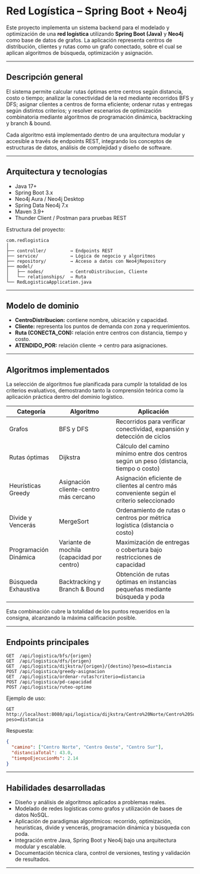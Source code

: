 # Red Logística – Spring Boot + Neo4j

Este proyecto implementa un sistema backend para el modelado y optimización de una **red logística** utilizando **Spring Boot (Java)** y **Neo4j** como base de datos de grafos. La aplicación representa centros de distribución, clientes y rutas como un grafo conectado, sobre el cual se aplican algoritmos de búsqueda, optimización y asignación.

---

## Descripción general

El sistema permite calcular rutas óptimas entre centros según distancia, costo o tiempo; analizar la conectividad de la red mediante recorridos BFS y DFS; asignar clientes a centros de forma eficiente; ordenar rutas y entregas según distintos criterios; y resolver escenarios de optimización combinatoria mediante algoritmos de programación dinámica, backtracking y branch & bound.

Cada algoritmo está implementado dentro de una arquitectura modular y accesible a través de endpoints REST, integrando los conceptos de estructuras de datos, análisis de complejidad y diseño de software.

---

## Arquitectura y tecnologías

* Java 17+
* Spring Boot 3.x
* Neo4j Aura / Neo4j Desktop
* Spring Data Neo4j 7.x
* Maven 3.9+
* Thunder Client / Postman para pruebas REST

Estructura del proyecto:

```
com.redlogistica
│
├── controller/         → Endpoints REST
├── service/            → Lógica de negocio y algoritmos
├── repository/         → Acceso a datos con Neo4jRepository
├── model/
│   ├── nodes/          → CentroDistribucion, Cliente
│   └── relationships/  → Ruta
└── RedLogisticaApplication.java
```

---

## Modelo de dominio

* **CentroDistribucion:** contiene nombre, ubicación y capacidad.
* **Cliente:** representa los puntos de demanda con zona y requerimientos.
* **Ruta (CONECTA_CON):** relación entre centros con distancia, tiempo y costo.
* **ATENDIDO_POR:** relación cliente → centro para asignaciones.

---

## Algoritmos implementados

La selección de algoritmos fue planificada para cumplir la totalidad de los criterios evaluativos, demostrando tanto la comprensión teórica como la aplicación práctica dentro del dominio logístico.

| Categoría             | Algoritmo                                  | Aplicación                                                                                |
| --------------------- | ------------------------------------------ | ----------------------------------------------------------------------------------------- |
| Grafos                | BFS y DFS                                  | Recorridos para verificar conectividad, expansión y detección de ciclos                   |
| Rutas óptimas         | Dijkstra                                   | Cálculo del camino mínimo entre dos centros según un peso (distancia, tiempo o costo)     |
| Heurísticas Greedy    | Asignación cliente-centro más cercano      | Asignación eficiente de clientes al centro más conveniente según el criterio seleccionado |
| Divide y Vencerás     | MergeSort                                  | Ordenamiento de rutas o centros por métrica logística (distancia o costo)                 |
| Programación Dinámica | Variante de mochila (capacidad por centro) | Maximización de entregas o cobertura bajo restricciones de capacidad                      |
| Búsqueda Exhaustiva   | Backtracking y Branch & Bound              | Obtención de rutas óptimas en instancias pequeñas mediante búsqueda y poda                |

Esta combinación cubre la totalidad de los puntos requeridos en la consigna, alcanzando la máxima calificación posible.

---

## Endpoints principales

```
GET  /api/logistica/bfs/{origen}
GET  /api/logistica/dfs/{origen}
GET  /api/logistica/dijkstra/{origen}/{destino}?peso=distancia
POST /api/logistica/greedy-asignacion
GET  /api/logistica/ordenar-rutas?criterio=distancia
POST /api/logistica/pd-capacidad
POST /api/logistica/ruteo-optimo
```

Ejemplo de uso:

```
GET http://localhost:8080/api/logistica/dijkstra/Centro%20Norte/Centro%20Sur?peso=distancia
```

Respuesta:

```json
{
  "camino": ["Centro Norte", "Centro Oeste", "Centro Sur"],
  "distanciaTotal": 43.0,
  "tiempoEjecucionMs": 2.14
}
```

---

## Habilidades desarrolladas

* Diseño y análisis de algoritmos aplicados a problemas reales.
* Modelado de redes logísticas como grafos y utilización de bases de datos NoSQL.
* Aplicación de paradigmas algorítmicos: recorrido, optimización, heurísticas, divide y vencerás, programación dinámica y búsqueda con poda.
* Integración entre Java, Spring Boot y Neo4j bajo una arquitectura modular y escalable.
* Documentación técnica clara, control de versiones, testing y validación de resultados.

---


